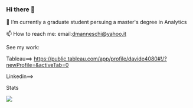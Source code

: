 ### Hi there 👋


🔭 I’m currently  a graduate student persuing a master's degree in Analytics

📫 How to reach me: email:dmanneschi@yahoo.it 

See my work:

Tableau==> https://public.tableau.com/app/profile/davide4080#!/?newProfile=&activeTab=0

Linkedin==>

Stats

<img src="ttps://github-readme-stats.vercel.app/api?username=DavideManneschi&&show_icons=true&title_color=ffffff&icon_color=bb2acf&text_color=daf7dc&bg_color=151515">


